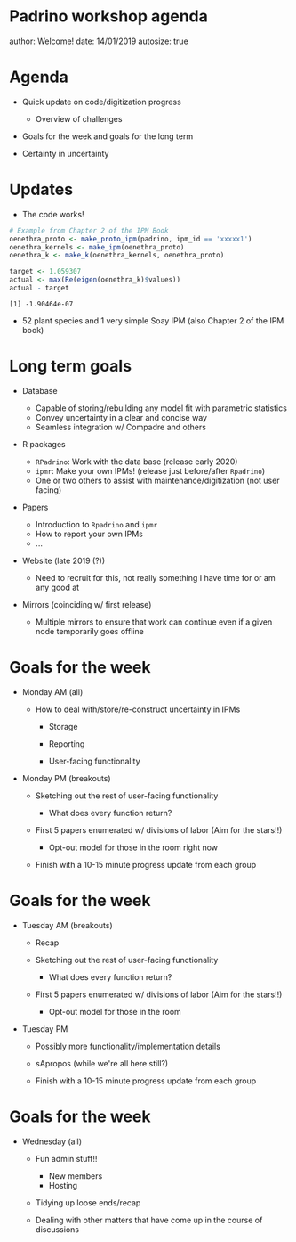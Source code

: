 Padrino workshop agenda
========================================================
author: Welcome!
date: 14/01/2019
autosize: true

Agenda
========================================================

- Quick update on code/digitization progress
    + Overview of challenges

- Goals for the week and goals for the long term

- Certainty in uncertainty


Updates
========================================================

- The code works!




```r
# Example from Chapter 2 of the IPM Book
oenethra_proto <- make_proto_ipm(padrino, ipm_id == 'xxxxx1')
oenethra_kernels <- make_ipm(oenethra_proto)
oenethra_k <- make_k(oenethra_kernels, oenethra_proto)

target <- 1.059307
actual <- max(Re(eigen(oenethra_k)$values))
actual - target
```

```
[1] -1.90464e-07
```

- 52 plant species and 1 very simple
Soay IPM (also Chapter 2 of the IPM book)


Long term goals
========================================================

- Database
    + Capable of storing/rebuilding any model fit with parametric statistics
    + Convey uncertainty in a clear and concise way
    + Seamless integration w/ Compadre and others

- R packages
    + `RPadrino`: Work with the data base (release  early 2020)
    + `ipmr`: Make your own IPMs! (release just before/after `Rpadrino`)
    + One or two others to assist with maintenance/digitization (not user facing)

- Papers
    + Introduction to `Rpadrino` and `ipmr`
    + How to report your own IPMs
    + ...

- Website (late 2019  (?))
    + Need to recruit for this, not really something I have time for or am any good at

- Mirrors (coinciding w/ first release)
    + Multiple mirrors to ensure that work can continue even if a given node temporarily goes offline


Goals for the week
========================================================

- Monday AM (all)
    + How to deal with/store/re-construct uncertainty in IPMs


        + Storage


        + Reporting


        + User-facing functionality


- Monday PM (breakouts)
    + Sketching out the rest of user-facing functionality
        + What does every function return?


    + First 5 papers enumerated w/ divisions of labor (Aim for the stars!!)
        + Opt-out model for those in the room right now

    + Finish with a 10-15 minute progress update from each group


Goals for the week
========================================================

- Tuesday  AM (breakouts)
    + Recap

    + Sketching out the rest of user-facing functionality
        + What does every function return?

    + First 5 papers enumerated w/ divisions of labor (Aim for the stars!!)
        + Opt-out model for those in the room

- Tuesday PM
    + Possibly more functionality/implementation details

    + sApropos (while we're all here still?)

    + Finish with a 10-15 minute progress update from each group


Goals for the week
========================================================

- Wednesday (all)
    + Fun admin stuff!!
        + New members
        + Hosting

    + Tidying up loose ends/recap

    + Dealing with other matters that have come up in the course of discussions


